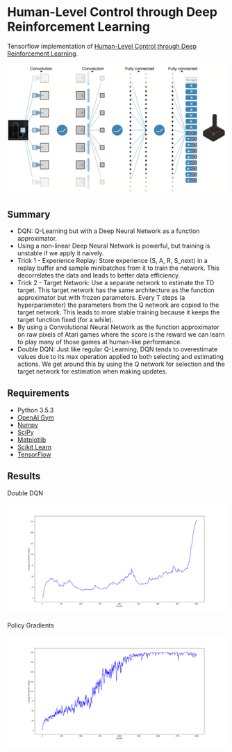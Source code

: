 # Human-Level Control through Deep Reinforcement Learning

Tensorflow implementation of [Human-Level Control through Deep Reinforcement Learning](https://web.stanford.edu/class/psych209/Readings/MnihEtAlHassibis15NatureControlDeepRL.pdf).

![model](images/model.png)

## Summary

* DQN: Q-Learning but with a Deep Neural Network as a function approximator.
* Using a non-linear Deep Neural Network is powerful, but training is unstable if we apply it naively.
* Trick 1 - Experience Replay: Store experience (S, A, R, S_next) in a replay buffer and sample minibatches from it to train the network. This decorrelates the data and leads to better data efficiency. 
* Trick 2 - Target Network: Use a separate network to estimate the TD target. This target network has the same architecture as the function approximator but with frozen parameters. Every T steps (a hyperparameter) the parameters from the Q network are copied to the target network. This leads to more stable training because it keeps the target function fixed (for a while).
* By using a Convolutional Neural Network as the function approximator on raw pixels of Atari games where the score is the reward we can learn to play many of those games at human-like performance.
* Double DQN: Just like regular Q-Learning, DQN tends to overestimate values due to its max operation applied to both selecting and estimating actions. We get around this by using the Q network for selection and the target network for estimation when making updates.


## Requirements

- Python 3.5.3
- [OpenAI Gym](https://github.com/openai/gym)
- [Numpy](http://www.numpy.org/)
- [SciPy](http://www.scipy.org/install.html)
- [Matplotlib](https://matplotlib.org/) 
- [Scikit Learn](http://scikit-learn.org/stable/) 
- [TensorFlow](https://github.com/tensorflow/tensorflow/tree/r0.12)


## Results

Double DQN

![First](images/1.png)

Policy Gradients

![Second](images/2.png)
